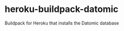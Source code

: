 heroku-buildpack-datomic
========================

Buildpack for Heroku that installs the Datomic database
